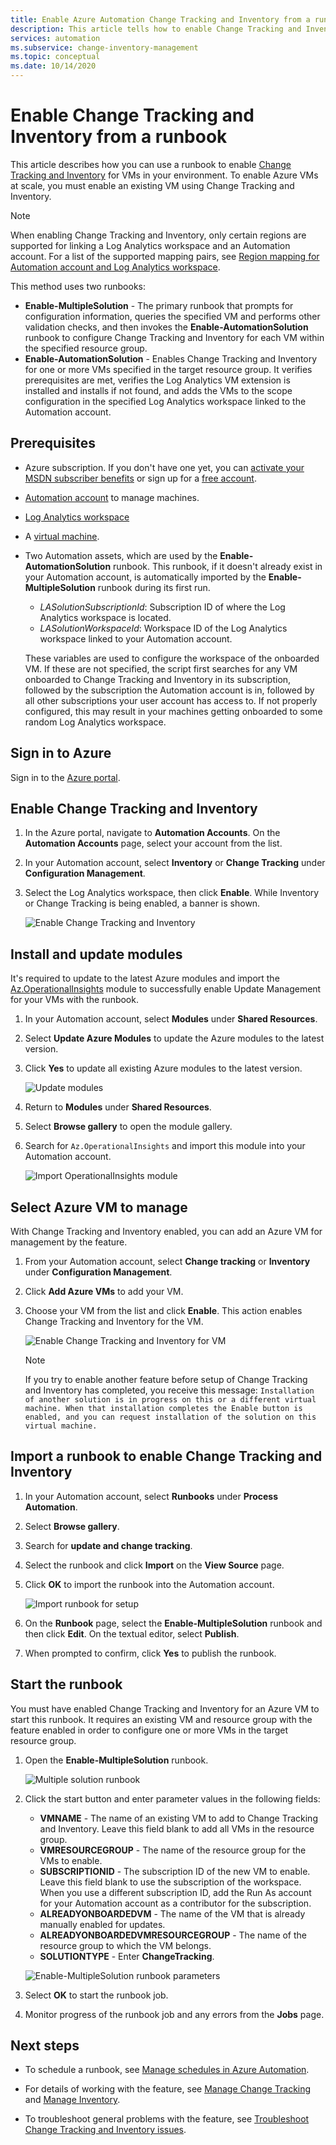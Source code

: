 ```yaml
---
title: Enable Azure Automation Change Tracking and Inventory from a runbook
description: This article tells how to enable Change Tracking and Inventory from a runbook.
services: automation
ms.subservice: change-inventory-management
ms.topic: conceptual
ms.date: 10/14/2020
---
```


# Enable Change Tracking and Inventory from a runbook

This article describes how you can use a runbook to enable [Change Tracking and Inventory](overview.md) for VMs in your environment. To enable Azure VMs at scale, you must enable an existing VM using Change Tracking and Inventory.

> [!NOTE]
> When enabling Change Tracking and Inventory, only certain regions are supported for linking a Log Analytics workspace and an Automation account. For a list of the supported mapping pairs, see [Region mapping for Automation account and Log Analytics workspace](../how-to/region-mappings.md).

This method uses two runbooks:

* **Enable-MultipleSolution** - The primary runbook that prompts for configuration information, queries the specified VM and performs other validation checks, and then invokes the **Enable-AutomationSolution** runbook to configure Change Tracking and Inventory for each VM within the specified resource group.
* **Enable-AutomationSolution** - Enables Change Tracking and Inventory for one or more VMs specified in the target resource group. It verifies prerequisites are met, verifies the Log Analytics VM extension is installed and installs if not found, and adds the VMs to the scope configuration in the specified Log Analytics workspace linked to the Automation account.

## Prerequisites

* Azure subscription. If you don't have one yet, you can [activate your MSDN subscriber benefits](https://azure.microsoft.com/pricing/member-offers/msdn-benefits-details/) or sign up for a [free account](https://azure.microsoft.com/free/?WT.mc_id=A261C142F).
* [Automation account](../automation-security-overview.md) to manage machines.
* [Log Analytics workspace](../../azure-monitor/platform/design-logs-deployment.md)
* A [virtual machine](../../virtual-machines/windows/quick-create-portal.md).
* Two Automation assets, which are used by the **Enable-AutomationSolution** runbook. This runbook, if it doesn't already exist in your Automation account, is automatically imported by the **Enable-MultipleSolution** runbook during its first run.
    * *LASolutionSubscriptionId*: Subscription ID of where the Log Analytics workspace is located.
    * *LASolutionWorkspaceId*: Workspace ID of the Log Analytics workspace linked to your Automation account.

    These variables are used to configure the workspace of the onboarded VM. If these are not specified, the script first searches for any VM onboarded to Change Tracking and Inventory in its subscription, followed by the subscription the Automation account is in, followed by all other subscriptions your user account has access to. If not properly configured, this may result in your machines getting onboarded to some random Log Analytics workspace.

## Sign in to Azure

Sign in to the [Azure portal](https://portal.azure.com).

## Enable Change Tracking and Inventory

1. In the Azure portal, navigate to **Automation Accounts**. On the **Automation Accounts** page, select your account from the list.

1. In your Automation account, select **Inventory** or **Change Tracking** under **Configuration Management**.

1. Select the Log Analytics workspace, then click **Enable**. While Inventory or Change Tracking is being enabled, a banner is shown.

    ![Enable Change Tracking and Inventory](media/enable-from-automation-account/enable-feature.png)

## Install and update modules

It's required to update to the latest Azure modules and import the [Az.OperationalInsights](/powershell/module/az.operationalinsights) module to successfully enable Update Management for your VMs with the runbook.

1. In your Automation account, select **Modules** under **Shared Resources**.

2. Select **Update Azure Modules** to update the Azure modules to the latest version.

3. Click **Yes** to update all existing Azure modules to the latest version.

    ![Update modules](media/enable-from-runbook/update-modules.png)

4. Return to **Modules** under **Shared Resources**.

5. Select **Browse gallery** to open the module gallery.

6. Search for `Az.OperationalInsights` and import this module into your Automation account.

    ![Import OperationalInsights module](media/enable-from-runbook/import-operational-insights-module.png)

## Select Azure VM to manage

With Change Tracking and Inventory enabled, you can add an Azure VM for management by the feature.

1. From your Automation account, select **Change tracking** or **Inventory** under **Configuration Management**.

2. Click **Add Azure VMs** to add your VM.

3. Choose your VM from the list and click **Enable**. This action enables Change Tracking and Inventory for the VM.

   ![Enable Change Tracking and Inventory for VM](media/enable-from-runbook/enable-azure-vm.png)

    > [!NOTE]
    > If you try to enable another feature before setup of Change Tracking and Inventory has completed, you receive this message: `Installation of another solution is in progress on this or a different virtual machine. When that installation completes the Enable button is enabled, and you can request installation of the solution on this virtual machine.`

## Import a runbook to enable Change Tracking and Inventory

1. In your Automation account, select **Runbooks** under **Process Automation**.

2. Select **Browse gallery**.

3. Search for **update and change tracking**.

4. Select the runbook and click **Import** on the **View Source** page.

5. Click **OK** to import the runbook into the Automation account.

   ![Import runbook for setup](media/enable-from-runbook/import-from-gallery.png)

6. On the **Runbook** page, select the **Enable-MultipleSolution** runbook and then click **Edit**. On the textual editor, select  **Publish**.

7. When prompted to confirm, click **Yes** to publish the runbook.

## Start the runbook

You must have enabled Change Tracking and Inventory for an Azure VM to start this runbook. It requires an existing VM and resource group with the feature enabled in order to configure one or more VMs in the target resource group.

1. Open the **Enable-MultipleSolution** runbook.

   ![Multiple solution runbook](media/enable-from-runbook/runbook-overview.png)

2. Click the start button and enter parameter values in the following fields:

   * **VMNAME** - The name of an existing VM to add to Change Tracking and Inventory. Leave this field blank to add all VMs in the resource group.
   * **VMRESOURCEGROUP** - The name of the resource group for the VMs to enable.
   * **SUBSCRIPTIONID** - The subscription ID of the new VM to enable. Leave this field blank to use the subscription of the workspace. When you use a different subscription ID, add the Run As account for your Automation account as a contributor for the subscription.
   * **ALREADYONBOARDEDVM** - The name of the VM that is already manually enabled for updates.
   * **ALREADYONBOARDEDVMRESOURCEGROUP** - The name of the resource group to which the VM belongs.
   * **SOLUTIONTYPE** - Enter **ChangeTracking**.

   ![Enable-MultipleSolution runbook parameters](media/enable-from-runbook/runbook-parameters.png)

3. Select **OK** to start the runbook job.

4. Monitor progress of the runbook job and any errors from the **Jobs** page.

## Next steps

* To schedule a runbook, see [Manage schedules in Azure Automation](../shared-resources/schedules.md).

* For details of working with the feature, see [Manage Change Tracking](manage-change-tracking.md) and [Manage Inventory](manage-inventory-vms.md).

* To troubleshoot general problems with the feature, see [Troubleshoot Change Tracking and Inventory issues](../troubleshoot/change-tracking.md).


